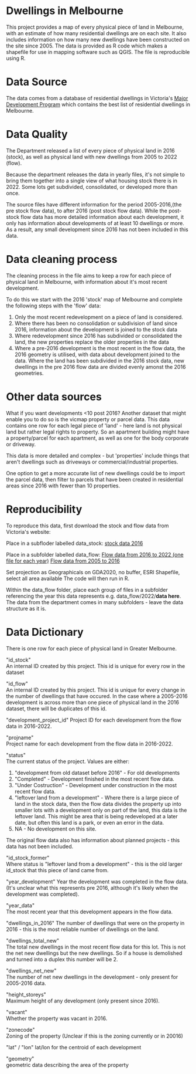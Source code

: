 # Dwellings in Melbourne

This project provides a map of every physical piece of land in Melbourne, with an estimate of how many residential dwellings are on each site. It also includes information on how many new dwellings have been constructed on the site since 2005. The data is provided as R code which makes a shapefile for use in mapping software such as QGIS. The file is reproducible using R.  

# Data Source

The data comes from a database of residential dwellings in Victoria's [Major Development Program](https://www.planning.vic.gov.au/guides-and-resources/data-and-insights/urban-development-program/urban-development-program-2022-metropolitan-melbourne/major-redevelopment) which contains the best list of residential dwellings in Melbourne. 

# Data Quality

The Department released a list of every piece of physical land in 2016 (stock), as well as physical land with new dwellings from 2005 to 2022 (flow). 

Because the department releases the data in yearly files, it's not simple to bring them together into a single view of what housing stock there is in 2022. Some lots get subdivided, consolidated, or developed more than once. 

The source files have different information for the period 2005-2016,(the pre stock flow data), to after 2016 (post stock flow data). While the post-stock flow data has more detailed information about each development, it only has information about developments of at least 10 dwellings or more. As a result, any small development since 2016 has not been included in this data. 

# Data cleaning process

The cleaning process in the file aims to keep a row for each piece of physical land in Melbourne, with information about it's most recent development. 

To do this we start with the 2016 'stock' map of Melbourne and complete the following steps with the 'flow' data: 
1) Only the most recent redevelopment on a piece of land is considered. 
2) Where there has been no consolidation or subdivision of land since 2016, information about the development is joined to the stock data
3) Where redevelopment since 2016 has subdivided or consolidated the land, the new properties replace the older properties in the data
4) Where a pre-2016 development is the most recent in the flow data, the 2016 geometry is utilised, with data about development joined to the data. Where the land has been subdivided in the 2016 stock data, new dwellings in the pre 2016 flow data are divided evenly amonst the 2016 geometries. 

# Other data sources

What if you want developments <10 post 2016? Another dataset that might enable you to do so is the vicmap property or parcel data. This data contains one row for each legal piece of 'land' - here land is not physical land but rather legal rights to property. So an apartment building might have a property/parcel for each apartment, as well as one for the body corporate or driveway. 

This data is more detailed and complex - but 'properties' include things that aren't dwellings such as driveways or commercial/industrial properties. 

One option to get a more accurate list of new dwellings could be to import the parcel data, then filter to parcels that have been created in residential areas since 2016 with fewer than 10 properties.

# Reproducibility

To reproduce this data, first download the stock and flow data from Victoria's website: 

Place in a subfloder labelled data_stock:
[stock data 2016](https://datashare.maps.vic.gov.au/search?q=uuid%3Dec2429b3-0ad5-50ff-affb-b12f7803a73f)

Place in a subfolder labelled data_flow:
[Flow data from 2016 to 2022 (one file for each year)](https://datashare.maps.vic.gov.au/search?q=Major%20Redevelopment%20Sites)
[Flow data from 2005 to 2016](https://datashare.maps.vic.gov.au/search?q=uuid%3D9893c72d-f85f-57ea-ab2c-076ca6f9c758)

Set projection as Geographicals on GDA2020, no buffer, ESRI Shapefile, select all area available
The code will then run in R. 

Within the data_flow folder, place each group of files in a subfolder referencing the year this data represents e.g. data_flow/2022/**data here**. The data from the department comes in many subfolders - leave the data structure as it is.  

# Data Dictionary

There is one row for each piece of physical land in Greater Melbourne. 

"id_stock"   
An internal ID created by this project. This id is unique for every row in the dataset            

"id_flow"                
An internal ID created by this project. This id is unique for every change in the number of dwellings that have occured. In the case where a 2005-2016 development is across more than one piece of physical land in the 2016 dataset, there will be duplicates of this id. 

"development_project_id" 
Project ID for each development from the flow data in 2016-2022. 

"projname"               
Project name for each development from the flow data in 2016-2022. 

"status"                 
The current status of the project. Values are either: 

1. "development from old dataset before 2016" - For old developments
2. "Completed" - Development finished in the most recent flow data.
3. "Under Costruction" - Development under construction in the most recent flow data. 
4. "leftover land from a development" - Where there is a large piece of land in the stock data, then the flow data divides the property up into smaller lots with a development only on part of the land, this data is the leftover land. This might be area that is being redeveloped at a later date, but often this land is a park, or even an error in the data. 
5. NA - No development on this site. 

The original flow data also has information about planned projects - this data has not been included. 

"id_stock_former"        
Where status is "leftover land from a development" - this is the old larger id_stock that this piece of land came from. 

"year_development"
Year the development was completed in the flow data. (It's unclear what this represents pre 2016, although it's likely when the development was completed).

"year_data"              
The most recent year that this development appears in the flow data.

"dwellings_in_2016"
The number of dwellings that were on the property in 2016 - this is the most reliable number of dwellings on the land. 

"dwellings_total_new"    
The total new dwellings in the most recent flow data for this lot. This is not the net new dwellings but the new dwellings. So if a house is demolished and turned into a duplex this number will be 2. 

"dwellings_net_new"     
The number of net new dwellings in the development - only present for 2005-2016 data.  

"height_storeys"         
Maximum height of any development (only present since 2016).

"vacant"                 
Whether the property was vacant in 2016. 
         
"zonecode"               
Zoning of the property (Unclear if this is the zoning currently or in 20016)

"lat" / "lon"
lat/lon for the centroid of each development

"geometry"               
geometric data describing the area of the property

